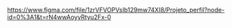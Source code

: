 https://www.figma.com/file/1zrVFVOPVsIb129mw74XI8/Projeto_perfil?node-id=0%3A1&t=rN4wwAoyyRtyu2Fx-0
